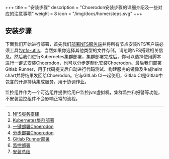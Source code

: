 +++
title = "安装步骤"
description = "Choerodon安装步骤的详细介绍及一些对应的注意事项"
weight = 8
icon = "/img/docs/home/steps.svg"
+++

## 安装步骤

下面我们开始进行部署，首先我们[部署NFS服务端](./nfs/#nfs服务端安装及配置)并将所有节点安装NFS客户端必须工具包[nfs-utils](./nfs/#客户端挂载nfs服务器共享目录)，当然如果你选择其他类型的文件存储，请忽略NFS搭建相关信息。然后我们进行Kubernetes集群部署，集群部署完成后，你可以选择使用脚本进行一键式安装Choerodon，也可以分步定制化安装Choerodon。最后我们部署Gitlab Runner，用于代码提交后自动进行代码测试、构建服务的镜像及生成helm chart并将结果发回给Choerodon。它与GitLab CI一起使用，Gitlab CI是Gitlab中包含的开源持续集成服务，用于协调作业。

监控组件作为一个可选组件提供给用户监控jvm虚拟机，集群监控和报警等功能，不安装监控组件不会影响正常的流程。

---

1. [NFS服务搭建](./nfs)
1. [Kubernetes集群部署](./kubernetes)
1. [一键部署Choerodon](./choerodon)
1. [分步部署Choerodon](./parts)
1. [Gitlab Runner部署](./gitlab-runner)
1. [监控部署](./monitoring)
1. [安装总结](./summary)